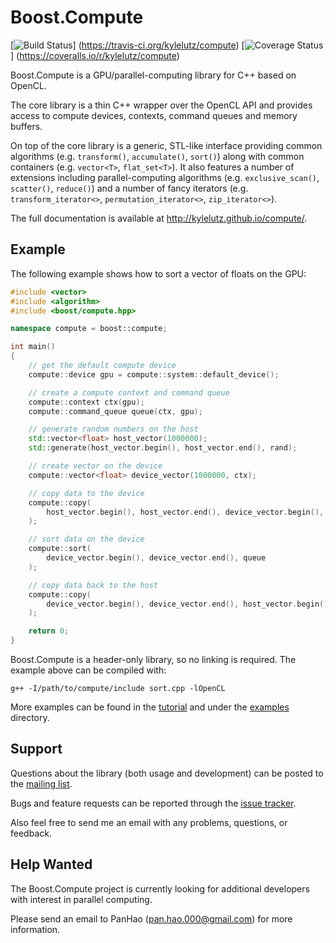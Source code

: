 # Boost.Compute #

[![Build Status](https://travis-ci.org/kylelutz/compute.png?branch=master)]
 (https://travis-ci.org/kylelutz/compute)
 [![Coverage Status](https://coveralls.io/repos/kylelutz/compute/badge.png?branch=master)]
 (https://coveralls.io/r/kylelutz/compute)

Boost.Compute is a GPU/parallel-computing library for C++ based on OpenCL.

The core library is a thin C++ wrapper over the OpenCL API and provides
access to compute devices, contexts, command queues and memory buffers.

On top of the core library is a generic, STL-like interface providing common
algorithms (e.g. `transform()`, `accumulate()`, `sort()`) along with common
containers (e.g. `vector<T>`, `flat_set<T>`). It also features a number of
extensions including parallel-computing algorithms (e.g. `exclusive_scan()`,
`scatter()`, `reduce()`) and a number of fancy iterators (e.g.
`transform_iterator<>`, `permutation_iterator<>`, `zip_iterator<>`).

The full documentation is available at http://kylelutz.github.io/compute/.

## Example ##

The following example shows how to sort a vector of floats on the GPU:

```c++
#include <vector>
#include <algorithm>
#include <boost/compute.hpp>

namespace compute = boost::compute;

int main()
{
    // get the default compute device
    compute::device gpu = compute::system::default_device();

    // create a compute context and command queue
    compute::context ctx(gpu);
    compute::command_queue queue(ctx, gpu);

    // generate random numbers on the host
    std::vector<float> host_vector(1000000);
    std::generate(host_vector.begin(), host_vector.end(), rand);

    // create vector on the device
    compute::vector<float> device_vector(1000000, ctx);

    // copy data to the device
    compute::copy(
        host_vector.begin(), host_vector.end(), device_vector.begin(), queue
    );

    // sort data on the device
    compute::sort(
        device_vector.begin(), device_vector.end(), queue
    );

    // copy data back to the host
    compute::copy(
        device_vector.begin(), device_vector.end(), host_vector.begin(), queue
    );

    return 0;
}
```

Boost.Compute is a header-only library, so no linking is required. The example
above can be compiled with:

`g++ -I/path/to/compute/include sort.cpp -lOpenCL`

More examples can be found in the [tutorial](
http://kylelutz.github.io/compute/boost_compute/tutorial.html) and under the
[examples](https://github.com/kylelutz/compute/tree/master/example) directory.

## Support ##
Questions about the library (both usage and development) can be posted to the
[mailing list](https://groups.google.com/forum/#!forum/boost-compute).

Bugs and feature requests can be reported through the [issue tracker](
https://github.com/kylelutz/compute/issues?state=open).

Also feel free to send me an email with any problems, questions, or feedback.

## Help Wanted ##
The Boost.Compute project is currently looking for additional developers with
interest in parallel computing.

Please send an email to PanHao (pan.hao.000@gmail.com) for more information.
